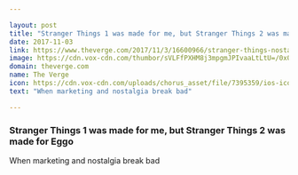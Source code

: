 ```yaml
---

layout: post
title: "Stranger Things 1 was made for me, but Stranger Things 2 was made for Eggo"
date: 2017-11-03
link: https://www.theverge.com/2017/11/3/16600966/stranger-things-nostalgia-marketing-eggo
image: https://cdn.vox-cdn.com/thumbor/sVLFfPXHM8j3mpgmJPIvaaLtLtU=/0x0:2040x1068/fit-in/1200x630/cdn.vox-cdn.com/uploads/chorus_asset/file/8895787/ST_201-202_Unit_0810_R_CROP-2040.0.jpg
domain: theverge.com
name: The Verge
icon: https://cdn.vox-cdn.com/uploads/chorus_asset/file/7395359/ios-icon.0.png
text: "When marketing and nostalgia break bad"

---
```


### Stranger Things 1 was made for me, but Stranger Things 2 was made for Eggo

When marketing and nostalgia break bad